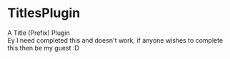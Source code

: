 # TitlesPlugin
A Title (Prefix) Plugin\
Ey I need completed this and doesn't work, if anyone wishes to complete this then be my guest :D

